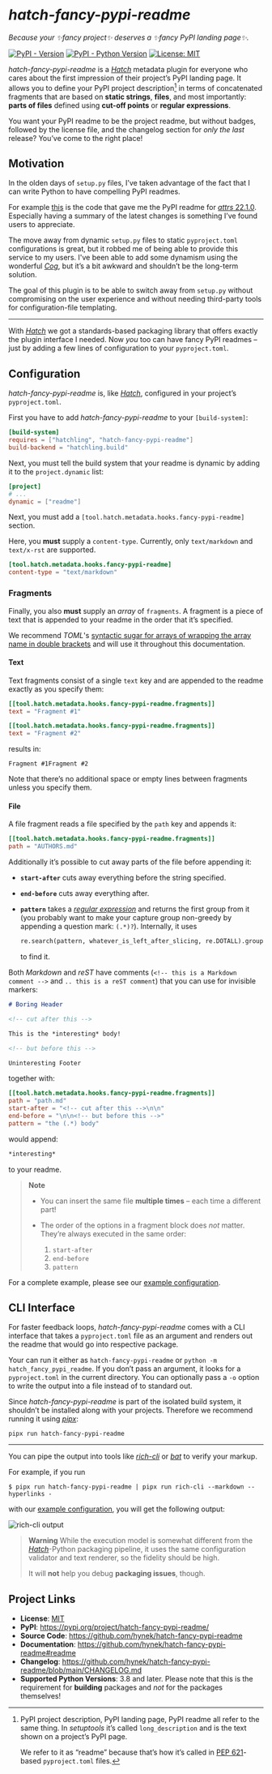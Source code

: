 # *hatch-fancy-pypi-readme*

*Because your ✨fancy project✨ deserves a ✨fancy PyPI landing page✨.*

[![PyPI - Version](https://img.shields.io/pypi/v/hatch-fancy-pypi-readme.svg)](https://pypi.org/project/hatch-fancy-pypi-readme)
[![PyPI - Python Version](https://img.shields.io/pypi/pyversions/hatch-fancy-pypi-readme.svg)](https://pypi.org/project/hatch-fancy-pypi-readme)
[![License: MIT](https://img.shields.io/badge/license-MIT-C06524)](https://github.com/hynek/hatch-fancy-pypi-readme/blob/main/LICENSE.txt)

*hatch-fancy-pypi-readme* is a [*Hatch*] metadata plugin for everyone who cares about the first impression of their project’s PyPI landing page.
It allows you to define your PyPI project description[^names] in terms of concatenated fragments that are based on **static strings**, **files**, and most importantly:
**parts of files** defined using **cut-off points** or **regular expressions**.

[^names]: PyPI project description, PyPI landing page, PyPI readme all refer to the same thing.
    In *setuptools* it’s called `long_description` and is the text shown on a project’s PyPI page.

    We refer to it as “readme” because that’s how it’s called in [PEP 621](https://peps.python.org/pep-0621/)-based `pyproject.toml` files.

You want your PyPI readme to be the project readme, but without badges, followed by the license file, and the changelog section for *only the last* release?
You’ve come to the right place!


## Motivation

In the olden days of `setup.py` files, I’ve taken advantage of the fact that I can write Python to have compelling PyPI readmes.

For example [this](https://github.com/python-attrs/attrs/blob/b3dfebe2e10b44437c4f97d788fb5220d790efd0/setup.py#L110-L124) is the code that gave me the PyPI readme for [*attrs* 22.1.0](https://pypi.org/project/attrs/22.1.0/).
Especially having a summary of the latest changes is something I’ve found users to appreciate.

The move away from dynamic `setup.py` files to static `pyproject.toml` configurations is great, but it robbed me of being able to provide this service to my users.
I've been able to add some dynamism using the wonderful [*Cog*](https://nedbatchelder.com/code/cog/), but it’s a bit awkward and shouldn’t be the long-term solution.

The goal of this plugin is to be able to switch away from `setup.py` without compromising on the user experience and without needing third-party tools for configuration-file templating.

---

With [*Hatch*] we got a standards-based packaging library that offers exactly the plugin interface I needed.
Now *you* too can have fancy PyPI readmes – just by adding a few lines of configuration to your `pyproject.toml`.

<!-- start docs -->

## Configuration

*hatch-fancy-pypi-readme* is, like [*Hatch*], configured in your project’s `pyproject.toml`.

First you have to add *hatch-fancy-pypi-readme* to your `[build-system]`:

```toml
[build-system]
requires = ["hatchling", "hatch-fancy-pypi-readme"]
build-backend = "hatchling.build"
```

Next, you must tell the build system that your readme is dynamic by adding it to the `project.dynamic` list:

```toml
[project]
# ...
dynamic = ["readme"]
```

Next, you must add a `[tool.hatch.metadata.hooks.fancy-pypi-readme]` section.

Here, you **must** supply a `content-type`.
Currently, only `text/markdown` and `text/x-rst` are supported.

```toml
[tool.hatch.metadata.hooks.fancy-pypi-readme]
content-type = "text/markdown"
```


### Fragments

Finally, you also **must** supply an *array* of `fragments`.
A fragment is a piece of text that is appended to your readme in the order that it’s specified.

We recommend *TOML*'s [syntactic sugar for arrays of wrapping the array name in double brackets](https://toml.io/en/v1.0.0#array-of-tables) and will use it throughout this documentation.


#### Text

Text fragments consist of a single `text` key and are appended to the readme exactly as you specify them:

```toml
[[tool.hatch.metadata.hooks.fancy-pypi-readme.fragments]]
text = "Fragment #1"

[[tool.hatch.metadata.hooks.fancy-pypi-readme.fragments]]
text = "Fragment #2"
```

results in:

```
Fragment #1Fragment #2
```

Note that there’s no additional space or empty lines between fragments unless you specify them.


#### File

A file fragment reads a file specified by the `path` key and appends it:

```toml
[[tool.hatch.metadata.hooks.fancy-pypi-readme.fragments]]
path = "AUTHORS.md"
```

Additionally it’s possible to cut away parts of the file before appending it:

- **`start-after`** cuts away everything before the string specified.
- **`end-before`** cuts away everything after.
- **`pattern`** takes a [*regular expression*](https://docs.python.org/3/library/re.html) and returns the first group from it (you probably want to make your capture group non-greedy by appending a question mark: `(.*)?`).
  Internally, it uses

  ```python
  re.search(pattern, whatever_is_left_after_slicing, re.DOTALL).group(1)
  ```

  to find it.

Both *Markdown* and *reST* have comments (`<!-- this is a Markdown comment -->` and `.. this is a reST comment`) that you can use for invisible markers:

```markdown
# Boring Header

<!-- cut after this -->

This is the *interesting* body!

<!-- but before this -->

Uninteresting Footer
```

together with:

```toml
[[tool.hatch.metadata.hooks.fancy-pypi-readme.fragments]]
path = "path.md"
start-after = "<!-- cut after this -->\n\n"
end-before = "\n\n<!-- but before this -->"
pattern = "the (.*) body"
```

would append:

```markdown
*interesting*
```

to your readme.

> **Note**
>
> - You can insert the same file **multiple times** – each time a different part!
> - The order of the options in a fragment block does *not* matter.
>   They’re always executed in the same order:
>
>   1. `start-after`
>   2. `end-before`
>   3. `pattern`

For a complete example, please see our [example configuration][example-config].


## CLI Interface

For faster feedback loops, *hatch-fancy-pypi-readme* comes with a CLI interface that takes a `pyproject.toml` file as an argument and renders out the readme that would go into respective package.

Your can run it either as `hatch-fancy-pypi-readme` or `python -m hatch_fancy_pypi_readme`.
If you don’t pass an argument, it looks for a `pyproject.toml` in the current directory.
You can optionally pass a `-o` option to write the output into a file instead of to standard out.

Since *hatch-fancy-pypi-readme* is part of the isolated build system, it shouldn’t be installed along with your projects.
Therefore we recommend running it using [*pipx*](https://pypa.github.io/pipx/):


```shell
pipx run hatch-fancy-pypi-readme
```

---

You can pipe the output into tools like [*rich-cli*](https://github.com/Textualize/rich-cli#markdown) or [*bat*](https://github.com/sharkdp/bat) to verify your markup.

For example, if you run

```shell
$ pipx run hatch-fancy-pypi-readme | pipx run rich-cli --markdown --hyperlinks -
```

with our [example configuration][example-config], you will get the following output:

![rich-cli output](https://raw.githubusercontent.com/hynek/hatch-fancy-pypi-readme/main/rich-cli-out.svg)

> **Warning**
> While the execution model is somewhat different from the [*Hatch*]-Python packaging pipeline, it uses the same configuration validator and text renderer, so the fidelity should be high.
>
> It will **not** help you debug **packaging issues**, though.

<!-- end docs -->

## Project Links

- **License**: [MIT](https://choosealicense.com/licenses/mit/)
- **PyPI**: https://pypi.org/project/hatch-fancy-pypi-readme/
- **Source Code**: https://github.com/hynek/hatch-fancy-pypi-readme
- **Documentation**:  https://github.com/hynek/hatch-fancy-pypi-readme#readme
- **Changelog**: https://github.com/hynek/hatch-fancy-pypi-readme/blob/main/CHANGELOG.md
- **Supported Python Versions**: 3.8 and later.
  Please note that this is the requirement for **building** packages and *not* for the packages themselves!

[example-config]: https://github.com/hynek/hatch-fancy-pypi-readme/blob/main/tests/example_pyproject.toml
[*Hatch*]: https://hatch.pypa.io/

